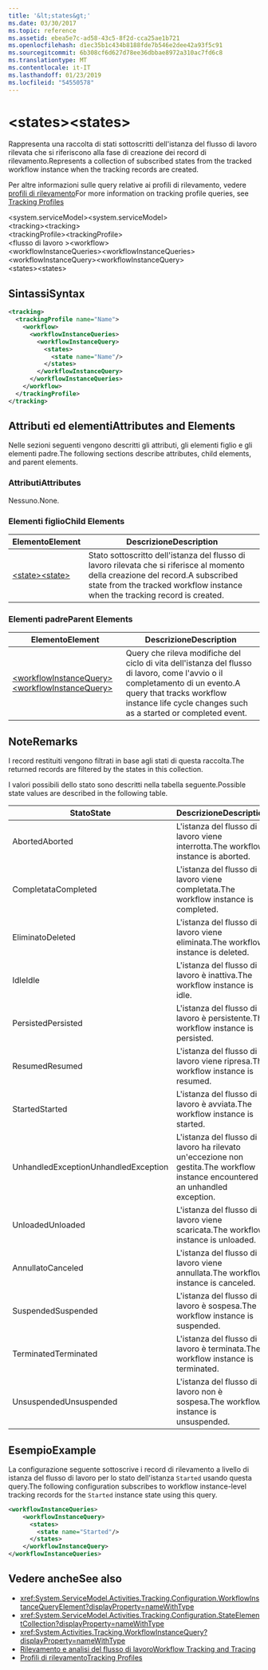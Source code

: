 ```yaml
---
title: '&lt;states&gt;'
ms.date: 03/30/2017
ms.topic: reference
ms.assetid: ebea5e7c-ad58-43c5-8f2d-cca25ae1b721
ms.openlocfilehash: d1ec35b1c434b8188fde7b546e2dee42a93f5c91
ms.sourcegitcommit: 6b308cf6d627d78ee36dbbae8972a310ac7fd6c8
ms.translationtype: MT
ms.contentlocale: it-IT
ms.lasthandoff: 01/23/2019
ms.locfileid: "54550578"
---
```

# <a name="ltstatesgt"></a><span data-ttu-id="28680-102">&lt;states&gt;</span><span class="sxs-lookup"><span data-stu-id="28680-102">&lt;states&gt;</span></span>
<span data-ttu-id="28680-103">Rappresenta una raccolta di stati sottoscritti dell'istanza del flusso di lavoro rilevata che si riferiscono alla fase di creazione dei record di rilevamento.</span><span class="sxs-lookup"><span data-stu-id="28680-103">Represents a collection of subscribed states from the tracked workflow instance when the tracking records are created.</span></span>  
  
 <span data-ttu-id="28680-104">Per altre informazioni sulle query relative ai profili di rilevamento, vedere [profili di rilevamento](../../../../../docs/framework/windows-workflow-foundation/tracking-profiles.md)</span><span class="sxs-lookup"><span data-stu-id="28680-104">For more information on tracking profile queries, see [Tracking Profiles](../../../../../docs/framework/windows-workflow-foundation/tracking-profiles.md)</span></span>  
  
<span data-ttu-id="28680-105">\<system.serviceModel></span><span class="sxs-lookup"><span data-stu-id="28680-105">\<system.serviceModel></span></span>  
<span data-ttu-id="28680-106">\<tracking></span><span class="sxs-lookup"><span data-stu-id="28680-106">\<tracking></span></span>  
<span data-ttu-id="28680-107">\<trackingProfile></span><span class="sxs-lookup"><span data-stu-id="28680-107">\<trackingProfile></span></span>  
<span data-ttu-id="28680-108">\<flusso di lavoro ></span><span class="sxs-lookup"><span data-stu-id="28680-108">\<workflow></span></span>  
<span data-ttu-id="28680-109">\<workflowInstanceQueries></span><span class="sxs-lookup"><span data-stu-id="28680-109">\<workflowInstanceQueries></span></span>  
<span data-ttu-id="28680-110">\<workflowInstanceQuery></span><span class="sxs-lookup"><span data-stu-id="28680-110">\<workflowInstanceQuery></span></span>  
<span data-ttu-id="28680-111">\<states></span><span class="sxs-lookup"><span data-stu-id="28680-111">\<states></span></span>  
  
## <a name="syntax"></a><span data-ttu-id="28680-112">Sintassi</span><span class="sxs-lookup"><span data-stu-id="28680-112">Syntax</span></span>  
  
```xml  
<tracking>
  <trackingProfile name="Name">
    <workflow>
      <workflowInstanceQueries>
        <workflowInstanceQuery>
          <states>
            <state name="Name"/>
          </states>
        </workflowInstanceQuery>
      </workflowInstanceQueries>
    </workflow>
  </trackingProfile>
</tracking>  
```  
  
## <a name="attributes-and-elements"></a><span data-ttu-id="28680-113">Attributi ed elementi</span><span class="sxs-lookup"><span data-stu-id="28680-113">Attributes and Elements</span></span>  
 <span data-ttu-id="28680-114">Nelle sezioni seguenti vengono descritti gli attributi, gli elementi figlio e gli elementi padre.</span><span class="sxs-lookup"><span data-stu-id="28680-114">The following sections describe attributes, child elements, and parent elements.</span></span>  
  
### <a name="attributes"></a><span data-ttu-id="28680-115">Attributi</span><span class="sxs-lookup"><span data-stu-id="28680-115">Attributes</span></span>  
 <span data-ttu-id="28680-116">Nessuno.</span><span class="sxs-lookup"><span data-stu-id="28680-116">None.</span></span>  
  
### <a name="child-elements"></a><span data-ttu-id="28680-117">Elementi figlio</span><span class="sxs-lookup"><span data-stu-id="28680-117">Child Elements</span></span>  
  
|<span data-ttu-id="28680-118">Elemento</span><span class="sxs-lookup"><span data-stu-id="28680-118">Element</span></span>|<span data-ttu-id="28680-119">Descrizione</span><span class="sxs-lookup"><span data-stu-id="28680-119">Description</span></span>|  
|-------------|-----------------|  
|[<span data-ttu-id="28680-120">\<state></span><span class="sxs-lookup"><span data-stu-id="28680-120">\<state></span></span>](../../../../../docs/framework/configure-apps/file-schema/windows-workflow-foundation/states.md)|<span data-ttu-id="28680-121">Stato sottoscritto dell'istanza del flusso di lavoro rilevata che si riferisce al momento della creazione del record.</span><span class="sxs-lookup"><span data-stu-id="28680-121">A subscribed state from the tracked workflow instance when the tracking record is created.</span></span>|  
  
### <a name="parent-elements"></a><span data-ttu-id="28680-122">Elementi padre</span><span class="sxs-lookup"><span data-stu-id="28680-122">Parent Elements</span></span>  
  
|<span data-ttu-id="28680-123">Elemento</span><span class="sxs-lookup"><span data-stu-id="28680-123">Element</span></span>|<span data-ttu-id="28680-124">Descrizione</span><span class="sxs-lookup"><span data-stu-id="28680-124">Description</span></span>|  
|-------------|-----------------|  
|[<span data-ttu-id="28680-125">\<workflowInstanceQuery></span><span class="sxs-lookup"><span data-stu-id="28680-125">\<workflowInstanceQuery></span></span>](../../../../../docs/framework/configure-apps/file-schema/windows-workflow-foundation/workflowinstancequery.md)|<span data-ttu-id="28680-126">Query che rileva modifiche del ciclo di vita dell'istanza del flusso di lavoro, come l'avvio o il completamento di un evento.</span><span class="sxs-lookup"><span data-stu-id="28680-126">A query that tracks workflow instance life cycle changes such as a started or completed event.</span></span>|  
  
## <a name="remarks"></a><span data-ttu-id="28680-127">Note</span><span class="sxs-lookup"><span data-stu-id="28680-127">Remarks</span></span>  
 <span data-ttu-id="28680-128">I record restituiti vengono filtrati in base agli stati di questa raccolta.</span><span class="sxs-lookup"><span data-stu-id="28680-128">The returned records are filtered by the states in this collection.</span></span>  
  
 <span data-ttu-id="28680-129">I valori possibili dello stato sono descritti nella tabella seguente.</span><span class="sxs-lookup"><span data-stu-id="28680-129">Possible state values are described in the following table.</span></span>  
  
|<span data-ttu-id="28680-130">Stato</span><span class="sxs-lookup"><span data-stu-id="28680-130">State</span></span>|<span data-ttu-id="28680-131">Descrizione</span><span class="sxs-lookup"><span data-stu-id="28680-131">Description</span></span>|  
|-----------|-----------------|  
|<span data-ttu-id="28680-132">Aborted</span><span class="sxs-lookup"><span data-stu-id="28680-132">Aborted</span></span>|<span data-ttu-id="28680-133">L'istanza del flusso di lavoro viene interrotta.</span><span class="sxs-lookup"><span data-stu-id="28680-133">The workflow instance is aborted.</span></span>|  
|<span data-ttu-id="28680-134">Completata</span><span class="sxs-lookup"><span data-stu-id="28680-134">Completed</span></span>|<span data-ttu-id="28680-135">L'istanza del flusso di lavoro viene completata.</span><span class="sxs-lookup"><span data-stu-id="28680-135">The workflow instance is completed.</span></span>|  
|<span data-ttu-id="28680-136">Eliminato</span><span class="sxs-lookup"><span data-stu-id="28680-136">Deleted</span></span>|<span data-ttu-id="28680-137">L'istanza del flusso di lavoro viene eliminata.</span><span class="sxs-lookup"><span data-stu-id="28680-137">The workflow instance is deleted.</span></span>|  
|<span data-ttu-id="28680-138">Idle</span><span class="sxs-lookup"><span data-stu-id="28680-138">Idle</span></span>|<span data-ttu-id="28680-139">L'istanza del flusso di lavoro è inattiva.</span><span class="sxs-lookup"><span data-stu-id="28680-139">The workflow instance is idle.</span></span>|  
|<span data-ttu-id="28680-140">Persisted</span><span class="sxs-lookup"><span data-stu-id="28680-140">Persisted</span></span>|<span data-ttu-id="28680-141">L'istanza del flusso di lavoro è persistente.</span><span class="sxs-lookup"><span data-stu-id="28680-141">The workflow instance is persisted.</span></span>|  
|<span data-ttu-id="28680-142">Resumed</span><span class="sxs-lookup"><span data-stu-id="28680-142">Resumed</span></span>|<span data-ttu-id="28680-143">L'istanza del flusso di lavoro viene ripresa.</span><span class="sxs-lookup"><span data-stu-id="28680-143">The workflow instance is resumed.</span></span>|  
|<span data-ttu-id="28680-144">Started</span><span class="sxs-lookup"><span data-stu-id="28680-144">Started</span></span>|<span data-ttu-id="28680-145">L'istanza del flusso di lavoro è avviata.</span><span class="sxs-lookup"><span data-stu-id="28680-145">The workflow instance is started.</span></span>|  
|<span data-ttu-id="28680-146">UnhandledException</span><span class="sxs-lookup"><span data-stu-id="28680-146">UnhandledException</span></span>|<span data-ttu-id="28680-147">L'istanza del flusso di lavoro ha rilevato un'eccezione non gestita.</span><span class="sxs-lookup"><span data-stu-id="28680-147">The workflow instance encountered an unhandled exception.</span></span>|  
|<span data-ttu-id="28680-148">Unloaded</span><span class="sxs-lookup"><span data-stu-id="28680-148">Unloaded</span></span>|<span data-ttu-id="28680-149">L'istanza del flusso di lavoro viene scaricata.</span><span class="sxs-lookup"><span data-stu-id="28680-149">The workflow instance is unloaded.</span></span>|  
|<span data-ttu-id="28680-150">Annullato</span><span class="sxs-lookup"><span data-stu-id="28680-150">Canceled</span></span>|<span data-ttu-id="28680-151">L'istanza del flusso di lavoro viene annullata.</span><span class="sxs-lookup"><span data-stu-id="28680-151">The workflow instance is canceled.</span></span>|  
|<span data-ttu-id="28680-152">Suspended</span><span class="sxs-lookup"><span data-stu-id="28680-152">Suspended</span></span>|<span data-ttu-id="28680-153">L'istanza del flusso di lavoro è sospesa.</span><span class="sxs-lookup"><span data-stu-id="28680-153">The workflow instance is suspended.</span></span>|  
|<span data-ttu-id="28680-154">Terminated</span><span class="sxs-lookup"><span data-stu-id="28680-154">Terminated</span></span>|<span data-ttu-id="28680-155">L'istanza del flusso di lavoro è terminata.</span><span class="sxs-lookup"><span data-stu-id="28680-155">The workflow instance is terminated.</span></span>|  
|<span data-ttu-id="28680-156">Unsuspended</span><span class="sxs-lookup"><span data-stu-id="28680-156">Unsuspended</span></span>|<span data-ttu-id="28680-157">L'istanza del flusso di lavoro non è sospesa.</span><span class="sxs-lookup"><span data-stu-id="28680-157">The workflow instance is unsuspended.</span></span>|  
  
## <a name="example"></a><span data-ttu-id="28680-158">Esempio</span><span class="sxs-lookup"><span data-stu-id="28680-158">Example</span></span>  
 <span data-ttu-id="28680-159">La configurazione seguente sottoscrive i record di rilevamento a livello di istanza del flusso di lavoro per lo stato dell'istanza `Started` usando questa query.</span><span class="sxs-lookup"><span data-stu-id="28680-159">The following configuration subscribes to workflow instance-level tracking records for the `Started` instance state using this query.</span></span>  
  
```xml  
<workflowInstanceQueries>  
    <workflowInstanceQuery>  
      <states>  
        <state name="Started"/>  
      </states>  
    </workflowInstanceQuery>  
</workflowInstanceQueries>  
```  
  
## <a name="see-also"></a><span data-ttu-id="28680-160">Vedere anche</span><span class="sxs-lookup"><span data-stu-id="28680-160">See also</span></span>
- <xref:System.ServiceModel.Activities.Tracking.Configuration.WorkflowInstanceQueryElement?displayProperty=nameWithType>
- <xref:System.ServiceModel.Activities.Tracking.Configuration.StateElementCollection?displayProperty=nameWithType>
- <xref:System.Activities.Tracking.WorkflowInstanceQuery?displayProperty=nameWithType>
- [<span data-ttu-id="28680-161">Rilevamento e analisi del flusso di lavoro</span><span class="sxs-lookup"><span data-stu-id="28680-161">Workflow Tracking and Tracing</span></span>](../../../../../docs/framework/windows-workflow-foundation/workflow-tracking-and-tracing.md)
- [<span data-ttu-id="28680-162">Profili di rilevamento</span><span class="sxs-lookup"><span data-stu-id="28680-162">Tracking Profiles</span></span>](../../../../../docs/framework/windows-workflow-foundation/tracking-profiles.md)
